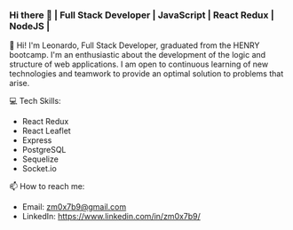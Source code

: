 ### Hi there :satellite: | Full Stack Developer | JavaScript | React Redux | NodeJS |

:microscope: Hi! I'm Leonardo, Full Stack Developer, graduated from the HENRY bootcamp. I'm an enthusiastic about the development of the logic and structure of web applications.
I am open to continuous learning of new technologies and teamwork to provide an optimal solution to problems that arise.

:computer: Tech Skills:
 <ul>
  <li>React Redux</li>
  <li>React Leaflet</li>
  <li>Express</li>
  <li>PostgreSQL</li>
  <li>Sequelize</li>
  <li>Socket.io</li>
 </ul>
📫 How to reach me: 
<ul>
 <li>Email: <a href="mailto:zm0x7b9@gmail.com">zm0x7b9@gmail.com</a></li>
 <li>LinkedIn: <a href="https://www.linkedin.com/in/zm0x7b9/" target="_blank">https://www.linkedin.com/in/zm0x7b9/</a></li>
</ul>
<!--
**zm0x7b9/zm0x7b9** is a ✨ _special_ ✨ repository because its `README.md` (this file) appears on your GitHub profile.

Here are some ideas to get you started:

- 🔭 I’m currently working on ...
- 🌱 I’m currently learning ...
- 👯 I’m looking to collaborate on ...
- 🤔 I’m looking for help with ...
- 💬 Ask me about ...
- 📫 How to reach me: ...
- 😄 Pronouns: ...
- ⚡ Fun fact: ...
-->
